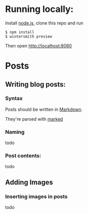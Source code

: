 # Running locally:

Install [node.js](http://nodejs.org), clone this repo and run

    $ npm install
    $ wintersmith preview

Then open [http://localhost:8080](http://localhost:8080)

# Posts

## Writing blog posts:

### Syntax

Posts should be written in [Markdown](http://daringfireball.net/projects/markdown/syntax).

They're parsed with [marked](https://github.com/chjj/marked)

### Naming

todo

### Post contents:

todo

## Adding Images

### Inserting images in posts

todo

